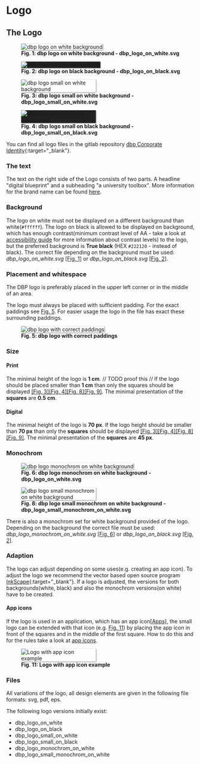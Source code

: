 # Logo
## The Logo

<figure id="fig1" style="width:100%;">
    <img src="../assets/logo/dbp_logo_on_white.svg" alt="dbp logo on white background" style="box-shadow: 1px 1px 3px grey; margin:auto;">
    <figcaption>
        <b>Fig. 1: dbp logo on white background - dbp_logo_on_white.svg</b>
    </figcaption>
</figure>

<figure id="fig2" style="width:100%;">
    <img src="../assets/logo/dbp_logo_on_black.svg" alt="dbp logo on dark background" style="box-shadow: 1px 1px 3px grey; background-color:#222120; margin:auto;">
    <figcaption>
        <b>Fig. 2: dbp logo on black background - dbp_logo_on_black.svg</b>
    </figcaption>
</figure>

<figure id="fig3" style="width:100%;">
    <img src="../assets/logo/dbp_logo_small_on_white.svg" alt="dbp logo small on white background" style="max-width:200px;box-shadow: 1px 1px 3px grey; margin:auto;">
    <figcaption>
        <b>Fig. 3: dbp logo small on white background - dbp_logo_small_on_white.svg</b>
    </figcaption>
</figure>

<figure id="fig4" style="width:100%;">
    <img src="../assets/logo/dbp_logo_small_on_black.svg" alt="dbp logo small on dark background" style="max-width:200px; box-shadow: 1px 1px 3px grey; background-color:#222120; margin:auto;">
    <figcaption>
        <b>Fig. 4: dbp logo small on black background - dbp_logo_small_on_black.svg</b>
    </figcaption>
</figure>


You can find all logo files in the gitlab repository [dbp Corporate Identity](https://gitlab.tugraz.at/dbp/dbp-ci/-/tree/main/){:target="_blank"}.

### The text
The text on the right side of the Logo consists of two parts. A headline "digital blueprint" and a subheading "a university toolbox".
More information for the brand name can be found [here](../naming).

### Background
The logo on white must not be displayed on a different background than white(`#ffffff`).
The logo on black is allowed to be displayed on background, which has enough contrast(minimum contrast level of AA - 
take a look at [accessibility guide](../#colors-&-minimal-contrast-level) for more information about contrast levels) to the logo,
but the preferred background is **True black** (HEX `#222120` - instead of black). 
The correct file depending on the background must be used: *dbp_logo_on_white.svg* [[Fig. 1]](#fig1) or *dbp_logo_on_black.svg* [[Fig. 2]](#fig2).

### Placement and whitespace
The DBP logo is preferably placed in the upper left corner or in the middle of an area.

The logo must always be placed with sufficient padding. For the exact paddings see [Fig. 5](#fig5). 
For easier usage the logo in the file has exact these surrounding paddings.

<figure id="fig5" style="width:100%;">
    <img src="../assets/logo/dbp_logo_padding.svg" alt="dbp logo with correct paddings" style="box-shadow: 1px 1px 3px grey; margin:auto;">
    <figcaption>
        <b>Fig. 5: dbp logo with correct paddings</b>
    </figcaption>
</figure>


### Size
#### Print
The minimal height of the logo is **1 cm**. // TODO proof this //
If the logo should be placed smaller than **1 cm** than only the squares should be displayed [[Fig. 3]](#fig3)[[Fig. 4]](#fig4)[[Fig. 8]](#fig8)[[Fig. 9]](#fig9).
The minimal presentation of the **squares** are **0.5 cm**.

#### Digital 
The minimal height of the logo is **70 px**.
If the logo height should be smaller than **70 px** than only the **squares** should be displayed [[Fig. 3]](#fig3)[[Fig. 4]](#fig4)[[Fig. 8]](#fig8)[[Fig. 9]](#fig9).
The minimal presentation of the **squares** are **45 px**.

### Monochrom
<figure id="fig6" style="width:100%;">
    <img src="../assets/logo/dbp_logo_monochrom_on_white.svg" alt="dbp logo monochrom on white background" style="box-shadow: 1px 1px 3px grey; margin:auto;">
    <figcaption>
        <b>Fig. 6: dbp logo monochrom on white background - dbp_logo_on_white.svg</b>
    </figcaption>
</figure>

<figure id="fig8" style="width:100%;">
    <img src="../assets/logo/dbp_logo_small_monochrom_on_white.svg" alt="dbp logo small monochrom on white background" style="max-width:200px;box-shadow: 1px 1px 3px grey; margin:auto;">
    <figcaption>
        <b>Fig. 8: dbp logo small monochrom on white background - dbp_logo_small_monochrom_on_white.svg</b>
    </figcaption>
</figure>

There is also a monochrom set for white background provided of the logo.
Depending on the background the correct file must be used: *dbp_logo_monochrom_on_white.svg* [[Fig. 6]](#fig6) or *dbp_logo_on_black.svg* [[Fig. 2]](#fig2).

### Adaption
The logo can adjust depending on some uses(e.g. creating an app icon). To adjust the logo we recommend the vector based open source program [InkScape](https://inkscape.org/de/){:target="_blank"}.
If a logo is adjusted, the versions for both backgrounds(white, black) and also the monochrom versions(on white) have to be created.

#### App icons
If the logo is used in an application, which has an app icon[[Apps]](../apps/#app-icon), the small logo can be extended with that icon (e.g. [Fig. 11](#fig11))
by placing the app icon in front of the squares and in the middle of the first square. How to do this and for the rules take a look at [app icons](../apps/#app-icon).

<figure id="fig11" style="width:100%;">
    <img src="../assets/appicon_example.svg" alt="Logo with app icon example" style="max-width:200px; box-shadow: 1px 1px 3px grey; margin:auto;">
    <figcaption>
        <b>Fig. 11: Logo with app icon example</b>
    </figcaption>
</figure>


### Files
All variations of the logo, all design elements are given in the following file formats:
svg, pdf, eps.

The following logo versions initially exist:

- dbp_logo_on_white
- dbp_logo_on_black
- dbp_logo_small_on_white
- dbp_logo_small_on_black
- dbp_logo_monochrom_on_white
- dbp_logo_small_monochrom_on_white

